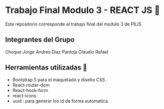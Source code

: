 # Trabajo Final Modulo 3 - REACT JS 📢

Este repositorio corresponde al trabajo final del modulo 3 de PILIS. 

## Integrantes del Grupo 

Choque Jorge Andres 
Diaz Pantoja Claudio Rafael

## Herramientas utilizadas 📄

- Bootstrap 5 para el maquetado y diseño CSS .
- React-router-dom
- React-hook-form
- react-icons
- uuid : para generar los id de forma automatica.